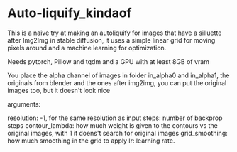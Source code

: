 # Auto-liquify_kindaof

This is a naive try at making an autoliquify for images that have a silluette after Img2Img in stable diffusion, it uses a simple linear grid for moving pixels around and a machine learning for optimization.

Needs pytorch, Pillow and tqdm and a GPU with at least 8GB of vram

You place the alpha channel of images in folder in_alpha0 and in_alpha1, the originals from blender and the ones after img2img, you can put the original images too, but it doesn't look nice

arguments:

resolution: -1, for the same resolution as input
steps: number of backprop steps
contour_lambda: how much weight is given to the contours vs the original images, with 1 it doens't search for original images
grid_smoothing: how much smoothing in the grid to apply
lr: learning rate.

